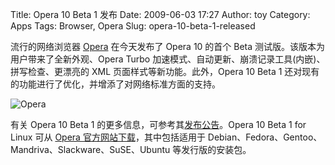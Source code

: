 Title: Opera 10 Beta 1 发布
Date: 2009-06-03 17:27
Author: toy
Category: Apps
Tags: Browser, Opera
Slug: opera-10-beta-1-released

流行的网络浏览器 [Opera](http://www.opera.com) 在今天发布了 Opera 10
的首个 Beta 测试版。该版本为用户带来了全新外观、Opera Turbo
加速模式、自动更新、崩溃记录工具(内嵌)、拼写检查、更漂亮的 XML
页面样式等新功能。此外，Opera 10 Beta 1
还对现有的功能进行了优化，并增添了对网络标准方面的支持。

![Opera](http://i.linuxtoy.org/images/2009/06/opera.png)

有关 Opera 10 Beta 1
的更多信息，可参考其[发布公告](http://bbs.operachina.com/viewtopic.php?f=72&t=45925)。Opera
10 Beta 1 for Linux 可从 [Opera
官方网站下载](http://www.opera.com/browser/download/?ver=10.00b1)，其中包括适用于
Debian、Fedora、Gentoo、Mandriva、Slackware、SuSE、Ubuntu
等发行版的安装包。
